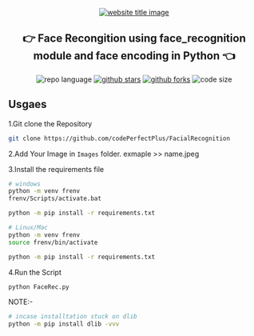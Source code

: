 <p align="center">
  <a href="https://github.com/codePerfectPlus/Face_Recognition_using_encoding"><img src="https://capsule-render.vercel.app/api?type=rect&color=009ACD&height=100&section=header&text=FaceRecognition&fontSize=60%&fontColor=ffffff" alt="website title image"></a>
  <h2 align="center">👉 Face Recongition using face_recognition module and face encoding in Python 👈</h2>
</p>

<p align="center">
<img src="https://img.shields.io/badge/Python-3.8.5-lightgrey?style=for-the-badge" alt="repo language">
<a href="https://github.com/codePerfectPlus/FacailRecognition/stargazers"><img src="https://img.shields.io/github/stars/codePerfectPlus/FacailRecognition?style=for-the-badge" alt="github stars"></a>
<a href="https://github.com/codePerfectPlus/FacailRecognition/network/members"><img src="https://img.shields.io/github/forks/codePerfectPlus/FacailRecognition?style=for-the-badge" alt="github forks"></a>
<img src="https://img.shields.io/github/languages/code-size/codePerfectPlus/FacailRecognition?style=for-the-badge" alt="code size">

## Usgaes

1.Git clone the Repository

```bash
git clone https://github.com/codePerfectPlus/FacialRecognition
```

2.Add Your Image in `Images` folder. exmaple >> name.jpeg

3.Install the requirements file

```bash
# windows 
python -m venv frenv
frenv/Scripts/activate.bat

python -m pip install -r requirements.txt

# Linux/Mac
python -m venv frenv
source frenv/bin/activate

python -m pip install -r requirements.txt
```

4.Run the Script

```bash
python FaceRec.py
```

NOTE:-
```bash
# incase installtation stuck on dlib
python -m pip install dlib -vvv 
```
